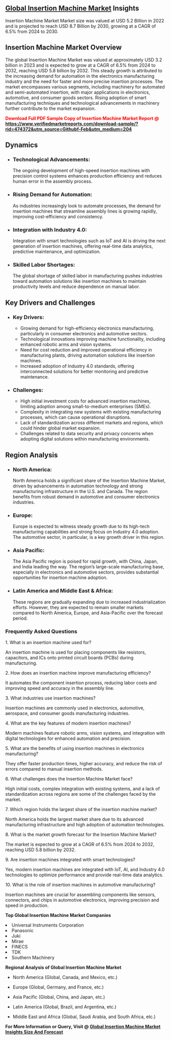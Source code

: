 <h2><a href="https://www.verifiedmarketreports.com/download-sample/?rid=474372&amp;utm_source=Githubf&amp;utm_medium=204" target="_blank">Global Insertion Machine Market</a> Insights</h2><p>Insertion Machine Market Market size was valued at USD 5.2 Billion in 2022 and is projected to reach USD 8.7 Billion by 2030, growing at a CAGR of 6.5% from 2024 to 2030.</p><p> <h2>Insertion Machine Market Overview</h2> <p>The global Insertion Machine Market was valued at approximately USD 3.2 billion in 2023 and is expected to grow at a CAGR of 6.5% from 2024 to 2032, reaching USD 5.8 billion by 2032. This steady growth is attributed to the increasing demand for automation in the electronics manufacturing industry and the need for faster and more precise insertion processes. The market encompasses various segments, including machinery for automated and semi-automated insertion, with major applications in electronics, automotive, and consumer goods sectors. Rising adoption of smart manufacturing techniques and technological advancements in machinery further contribute to the market expansion.</p> <p><strong><p><span class=""><span style="color: #ff0000;"><strong>Download Full PDF Sample Copy of Insertion Machine Market Report</strong> @ </span><a href="https://www.verifiedmarketreports.com/download-sample/?rid=474372&amp;utm_source=Githubf-Feb&amp;utm_medium=204" target="_blank">https://www.verifiedmarketreports.com/download-sample/?rid=474372&amp;utm_source=Githubf-Feb&amp;utm_medium=204</a></span></p></strong></p> <h2>Dynamics</h2> <ul> <li><h3>Technological Advancements:</h3> The ongoing development of high-speed insertion machines with precision control systems enhances production efficiency and reduces human error in the assembly process.</li> <li><h3>Rising Demand for Automation:</h3> As industries increasingly look to automate processes, the demand for insertion machines that streamline assembly lines is growing rapidly, improving cost-efficiency and consistency.</li> <li><h3>Integration with Industry 4.0:</h3> Integration with smart technologies such as IoT and AI is driving the next generation of insertion machines, offering real-time data analytics, predictive maintenance, and optimization.</li> <li><h3>Skilled Labor Shortages:</h3> The global shortage of skilled labor in manufacturing pushes industries toward automation solutions like insertion machines to maintain productivity levels and reduce dependence on manual labor.</li> </ul> <h2>Key Drivers and Challenges</h2> <ul> <li><h3>Key Drivers:</h3> <ul> <li>Growing demand for high-efficiency electronics manufacturing, particularly in consumer electronics and automotive sectors.</li> <li>Technological innovations improving machine functionality, including enhanced robotic arms and vision systems.</li> <li>Need for cost reduction and improved operational efficiency in manufacturing plants, driving automation solutions like insertion machines.</li> <li>Increased adoption of Industry 4.0 standards, offering interconnected solutions for better monitoring and predictive maintenance.</li> </ul> </li> <li><h3>Challenges:</h3> <ul> <li>High initial investment costs for advanced insertion machines, limiting adoption among small-to-medium enterprises (SMEs).</li> <li>Complexity in integrating new systems with existing manufacturing processes, which can cause operational disruptions.</li> <li>Lack of standardization across different markets and regions, which could hinder global market expansion.</li> <li>Challenges related to data security and privacy concerns when adopting digital solutions within manufacturing environments.</li> </ul> </li> </ul> <h2>Region Analysis</h2> <ul> <li><h3>North America:</h3> North America holds a significant share of the Insertion Machine Market, driven by advancements in automation technology and strong manufacturing infrastructure in the U.S. and Canada. The region benefits from robust demand in automotive and consumer electronics industries.</li> <li><h3>Europe:</h3> Europe is expected to witness steady growth due to its high-tech manufacturing capabilities and strong focus on Industry 4.0 adoption. The automotive sector, in particular, is a key growth driver in this region.</li> <li><h3>Asia Pacific:</h3> The Asia Pacific region is poised for rapid growth, with China, Japan, and India leading the way. The region’s large-scale manufacturing base, especially in electronics and automotive sectors, provides substantial opportunities for insertion machine adoption.</li> <li><h3>Latin America and Middle East & Africa:</h3> These regions are gradually expanding due to increased industrialization efforts. However, they are expected to remain smaller markets compared to North America, Europe, and Asia-Pacific over the forecast period.</li> </ul> <h3>Frequently Asked Questions</h3> <p>1. What is an insertion machine used for?</p> <p>An insertion machine is used for placing components like resistors, capacitors, and ICs onto printed circuit boards (PCBs) during manufacturing.</p> <p>2. How does an insertion machine improve manufacturing efficiency?</p> <p>It automates the component insertion process, reducing labor costs and improving speed and accuracy in the assembly line.</p> <p>3. What industries use insertion machines?</p> <p>Insertion machines are commonly used in electronics, automotive, aerospace, and consumer goods manufacturing industries.</p> <p>4. What are the key features of modern insertion machines?</p> <p>Modern machines feature robotic arms, vision systems, and integration with digital technologies for enhanced automation and precision.</p> <p>5. What are the benefits of using insertion machines in electronics manufacturing?</p> <p>They offer faster production times, higher accuracy, and reduce the risk of errors compared to manual insertion methods.</p> <p>6. What challenges does the Insertion Machine Market face?</p> <p>High initial costs, complex integration with existing systems, and a lack of standardization across regions are some of the challenges faced by the market.</p> <p>7. Which region holds the largest share of the insertion machine market?</p> <p>North America holds the largest market share due to its advanced manufacturing infrastructure and high adoption of automation technologies.</p> <p>8. What is the market growth forecast for the Insertion Machine Market?</p> <p>The market is expected to grow at a CAGR of 6.5% from 2024 to 2032, reaching USD 5.8 billion by 2032.</p> <p>9. Are insertion machines integrated with smart technologies?</p> <p>Yes, modern insertion machines are integrated with IoT, AI, and Industry 4.0 technologies to optimize performance and provide real-time data analytics.</p> <p>10. What is the role of insertion machines in automotive manufacturing?</p> <p>Insertion machines are crucial for assembling components like sensors, connectors, and chips in automotive electronics, improving precision and speed in production.</p> </p><p><strong>Top Global Insertion Machine Market Companies</strong></p><div data-test-id=""><p><li>Universal Instruments Corporation</li><li> Panasonic</li><li> Juki</li><li> Mirae</li><li> FINECS</li><li> TDK</li><li> Southern Machinery</li></p><div><strong>Regional Analysis of&nbsp;Global Insertion Machine Market</strong></div><ul><li dir="ltr"><p dir="ltr">North America&nbsp;(Global, Canada, and Mexico, etc.)</p></li><li dir="ltr"><p dir="ltr">Europe (Global, Germany, and France, etc.)</p></li><li dir="ltr"><p dir="ltr">Asia Pacific&nbsp;(Global, China, and Japan, etc.)</p></li><li dir="ltr"><p dir="ltr">Latin America&nbsp;(Global, Brazil, and Argentina, etc.)</p></li><li dir="ltr">Middle East and Africa&nbsp;(Global, Saudi Arabia, and South Africa, etc.)</li></ul><p><strong>For More Information or Query, Visit @&nbsp;</strong><strong><a href="https://www.verifiedmarketreports.com/product/insertion-machine-market/?utm_source=Githubf&amp;utm_medium=204" target="_blank">Global Insertion Machine Market Insights Size And Forecast</a></strong></p></div>
